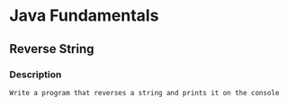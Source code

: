 # Java Fundamentals

## Reverse String

### Description

    Write a program that reverses a string and prints it on the console

